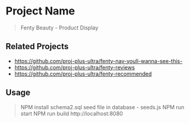 # Project Name

> Fenty Beauty - Product Display

## Related Projects

  - https://github.com/proj-plus-ultra/fenty-nav-youll-wanna-see-this-
  - https://github.com/proj-plus-ultra/fenty-reviews
  - https://github.com/proj-plus-ultra/fenty-recommended

## Usage

> NPM install
> schema2.sql
> seed file in database - seeds.js
> NPM run start
> NPM run build
> http://localhost:8080


